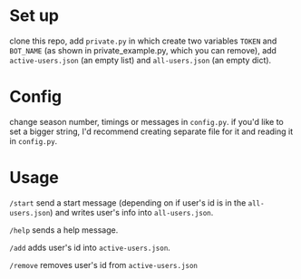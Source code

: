 # Set up
clone this repo, add ```private.py``` in which create two variables ```TOKEN``` and ```BOT_NAME``` (as shown in private_example.py, which you can remove), add ```active-users.json``` (an empty list) and ```all-users.json``` (an empty dict).

# Config
change season number, timings or messages in ```config.py```.
if you'd like to set a bigger string, I'd recommend creating separate file for it and reading it in ```config.py```.

# Usage
```/start``` send a start message (depending on if user's id is in the ```all-users.json```) and writes user's info into ```all-users.json```.

```/help``` sends a help message.

```/add``` adds user's id into ```active-users.json```.

```/remove``` removes user's id from ```active-users.json```
